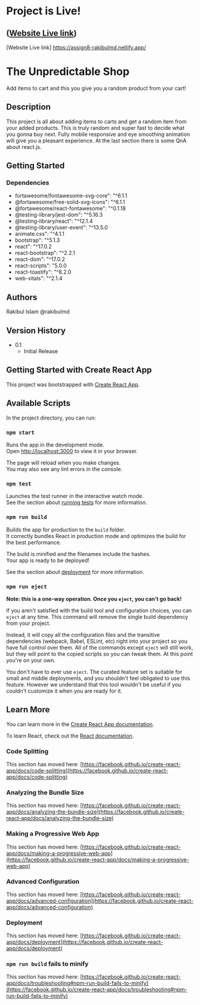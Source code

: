 # Project is Live!

## ([Website Live link](https://assign8-rakibulmd.netlify.app/))

[Website Live link]
https://assign8-rakibulmd.netlify.app/

# The Unpredictable Shop

Add items to cart and this you give you a random product from your cart!

## Description

This project is all about adding items to carts and get a random item from your added products. This is truly random and super fast to decide what you gonna buy next. Fully mobile responsive and eye smoothing animation will give you a pleasant experience. At the last section there is some QnA about react.js.

## Getting Started

### Dependencies

-   fortawesome/fontawesome-svg-core": "^6.1.1
-   @fortawesome/free-solid-svg-icons": "^6.1.1
-   @fortawesome/react-fontawesome": "^0.1.18
-   @testing-library/jest-dom": "^5.16.3
-   @testing-library/react": "^12.1.4
-   @testing-library/user-event": "^13.5.0
-   animate.css": "^4.1.1
-   bootstrap": "^5.1.3
-   react": "^17.0.2
-   react-bootstrap": "^2.2.1
-   react-dom": "^17.0.2
-   react-scripts": "5.0.0
-   react-toastify": "^8.2.0
-   web-vitals": "^2.1.4

## Authors

Rakibul Islam @rakibulmd

## Version History

-   0.1
    -   Initial Release

## Getting Started with Create React App

This project was bootstrapped with [Create React App](https://github.com/facebook/create-react-app).

## Available Scripts

In the project directory, you can run:

### `npm start`

Runs the app in the development mode.\
Open [http://localhost:3000](http://localhost:3000) to view it in your browser.

The page will reload when you make changes.\
You may also see any lint errors in the console.

### `npm test`

Launches the test runner in the interactive watch mode.\
See the section about [running tests](https://facebook.github.io/create-react-app/docs/running-tests) for more information.

### `npm run build`

Builds the app for production to the `build` folder.\
It correctly bundles React in production mode and optimizes the build for the best performance.

The build is minified and the filenames include the hashes.\
Your app is ready to be deployed!

See the section about [deployment](https://facebook.github.io/create-react-app/docs/deployment) for more information.

### `npm run eject`

**Note: this is a one-way operation. Once you `eject`, you can't go back!**

If you aren't satisfied with the build tool and configuration choices, you can `eject` at any time. This command will remove the single build dependency from your project.

Instead, it will copy all the configuration files and the transitive dependencies (webpack, Babel, ESLint, etc) right into your project so you have full control over them. All of the commands except `eject` will still work, but they will point to the copied scripts so you can tweak them. At this point you're on your own.

You don't have to ever use `eject`. The curated feature set is suitable for small and middle deployments, and you shouldn't feel obligated to use this feature. However we understand that this tool wouldn't be useful if you couldn't customize it when you are ready for it.

## Learn More

You can learn more in the [Create React App documentation](https://facebook.github.io/create-react-app/docs/getting-started).

To learn React, check out the [React documentation](https://reactjs.org/).

### Code Splitting

This section has moved here: [https://facebook.github.io/create-react-app/docs/code-splitting](https://facebook.github.io/create-react-app/docs/code-splitting)

### Analyzing the Bundle Size

This section has moved here: [https://facebook.github.io/create-react-app/docs/analyzing-the-bundle-size](https://facebook.github.io/create-react-app/docs/analyzing-the-bundle-size)

### Making a Progressive Web App

This section has moved here: [https://facebook.github.io/create-react-app/docs/making-a-progressive-web-app](https://facebook.github.io/create-react-app/docs/making-a-progressive-web-app)

### Advanced Configuration

This section has moved here: [https://facebook.github.io/create-react-app/docs/advanced-configuration](https://facebook.github.io/create-react-app/docs/advanced-configuration)

### Deployment

This section has moved here: [https://facebook.github.io/create-react-app/docs/deployment](https://facebook.github.io/create-react-app/docs/deployment)

### `npm run build` fails to minify

This section has moved here: [https://facebook.github.io/create-react-app/docs/troubleshooting#npm-run-build-fails-to-minify](https://facebook.github.io/create-react-app/docs/troubleshooting#npm-run-build-fails-to-minify)
